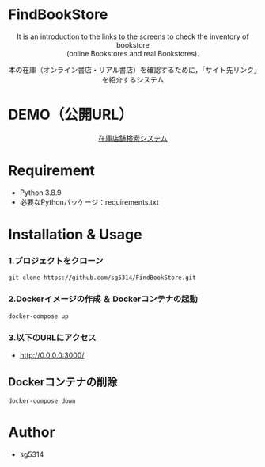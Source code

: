 # FindBookStore
 
<p align="center">
It is an introduction to the links to the screens to check the inventory of bookstore </br>
(online Bookstores and real Bookstores).
</p>
<p align="center">
本の在庫（オンライン書店・リアル書店）を確認するために，「サイト先リンク」を紹介するシステム
</p>

# DEMO（公開URL）

<p align="center">
<a href="https://findbookstore.herokuapp.com/">在庫店舗検索システム</a>
</p>

# Requirement

- Python 3.8.9
- 必要なPythonパッケージ：requirements.txt
  
 
# Installation & Usage
 
### 1.プロジェクトをクローン

    git clone https://github.com/sg5314/FindBookStore.git

### 2.Dockerイメージの作成 ＆ Dockerコンテナの起動

    docker-compose up

### 3.以下のURLにアクセス

* http://0.0.0.0:3000/

## Dockerコンテナの削除

    docker-compose down
 
# Author

* sg5314

